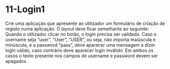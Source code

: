 # 11-Login1
Crie uma aplicação que apresente ao utilizador um formulário de criação de registo
numa aplicação. O layout deve ficar semelhante ao seguinte:
Quando o utilizador clicar no botão, o login precisa ser validado. Caso o username seja
“user”, “User”, “USER”, ou seja, não importa maiúscula e minúscula, e a password “pass”,
deve aparecer uma mensagem a dizer login válido, caso contrário deve aparecer login
inválido. Em ambos os casos o texto presente nos campos de username e password devem
ser apagados.
